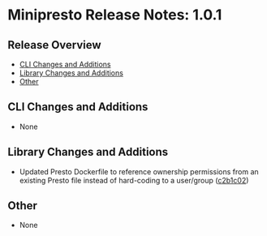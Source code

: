 # Minipresto Release Notes: 1.0.1

## Release Overview
- [CLI Changes and Additions](#cli-changes-and-additions)
- [Library Changes and Additions](#library-changes-and-additions)
- [Other](#other)

## CLI Changes and Additions
- None

## Library Changes and Additions
- Updated Presto Dockerfile to reference ownership permissions from an existing
  Presto file instead of hard-coding to a user/group
  ([c2b1c02](https://github.com/jefflester/minipresto/commit/c2b1c02cd239ec318ffdae7ef4a68f133f59c31f))

## Other
- None
